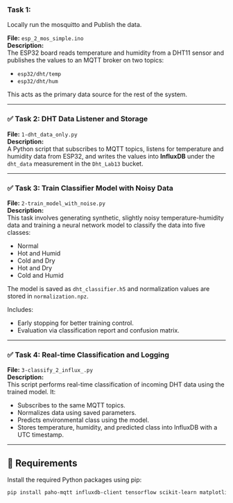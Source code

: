 ### Task 1:

Locally run the mosquitto and Publish the data.

**File:** `esp_2_mos_simple.ino`  
**Description:**  
The ESP32 board reads temperature and humidity from a DHT11 sensor and publishes the values to an MQTT broker on two topics:
- `esp32/dht/temp`
- `esp32/dht/hum`

This acts as the primary data source for the rest of the system.

---

### ✅ Task 2: DHT Data Listener and Storage

**File:** `1-dht_data_only.py`  
**Description:**  
A Python script that subscribes to MQTT topics, listens for temperature and humidity data from ESP32, and writes the values into **InfluxDB** under the `dht_data` measurement in the `Dht_Lab13` bucket.

---

### ✅ Task 3: Train Classifier Model with Noisy Data

**File:** `2-train_model_with_noise.py`  
**Description:**  
This task involves generating synthetic, slightly noisy temperature-humidity data and training a neural network model to classify the data into five classes:
- Normal
- Hot and Humid
- Cold and Dry
- Hot and Dry
- Cold and Humid

The model is saved as `dht_classifier.h5` and normalization values are stored in `normalization.npz`.

Includes:
- Early stopping for better training control.
- Evaluation via classification report and confusion matrix.

---

### ✅ Task 4: Real-time Classification and Logging

**File:** `3-classify_2_influx_.py`  
**Description:**  
This script performs real-time classification of incoming DHT data using the trained model. It:
- Subscribes to the same MQTT topics.
- Normalizes data using saved parameters.
- Predicts environmental class using the model.
- Stores temperature, humidity, and predicted class into InfluxDB with a UTC timestamp.

---

## 🧰 Requirements

Install the required Python packages using pip:

```bash
pip install paho-mqtt influxdb-client tensorflow scikit-learn matplotlib seaborn
